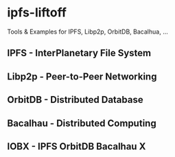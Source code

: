 # ipfs-liftoff
Tools &amp; Examples for IPFS, Libp2p, OrbitDB, Bacalhua, ...

## IPFS - InterPlanetary File System

## Libp2p - Peer-to-Peer Networking

## OrbitDB - Distributed Database

## Bacalhau - Distributed Computing

## IOBX - IPFS OrbitDB Bacalhau X
